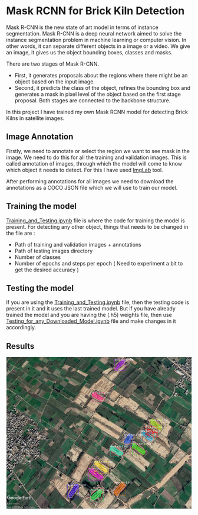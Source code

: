 # Mask RCNN for Brick Kiln Detection

Mask R-CNN is the new state of art model in terms of instance segmentation. Mask R-CNN is a deep neural network aimed to solve the instance segmentation problem in machine learning or computer vision. In other words, it can separate different objects in a image or a video. We give an image, it gives us the object bounding boxes, classes and masks.

There are two stages of Mask R-CNN.
  * First, it generates proposals about the regions where there might be an object based on the input image.
  * Second, it predicts the class of the object, refines the bounding box and generates a mask in pixel level of the object based on the first stage proposal. Both stages are connected to the backbone structure.
  
In this project I have trained my own Mask RCNN model for detecting Brick Kilns in satellite images.

## Image Annotation

Firstly, we need to annotate or select the region we want to see mask in the image. We need to do this for all the training and validation images. This is called annotation of images, through which the model will come to know which object it needs to detect. For this I have used <a href="https://imglab.in/">ImgLab</a> tool. 

After performing annotations for all images we need to download the annotations as a COCO JSON file which we will use to train our model.

## Training the model

<a href="https://github.com/shankhanil007/Mask-RCNN-for-Brick-Kiln/blob/main/Training_and_Testing.ipynb">Training_and_Testing.ipynb</a> file is where the code for training the model is present. For detecting any other object, things that needs to be changed in the file are :
 * Path of training and validation images + annotations
 * Path of testing images directory
 * Number of classes
 * Number of epochs and steps per epoch ( Need to experiment a bit to get the desired accuracy )
 
## Testing the model

If you are using the <a href="https://github.com/shankhanil007/Mask-RCNN-for-Brick-Kiln/blob/main/Training_and_Testing.ipynb">Training_and_Testing.ipynb</a> file, then the testing code is present in it and it uses the last trained model. But if you have already trained the model and you are having the (.h5) weights file, then use <a href="https://github.com/shankhanil007/Mask-RCNN-for-Brick-Kiln/blob/main/Testing_for_any_Downloaded_Model.ipynb">Testing_for_any_Downloaded_Model.ipynb</a> file and make changes in it accordingly.

## Results
![](Results/training14.PNG)

